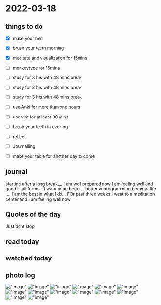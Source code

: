 # 2022-03-18

## things to do 

- [x] make your bed
- [x] brush your teeth morning
- [x] meditate and visualization for 15mins
- [ ] monkeytype for 15mins


- [ ] study for 3 hrs with 48 mins break
- [ ] study for 3 hrs with 48 mins break
- [ ] study for 3 hrs with 48 mins break


- [ ] use Anki for more than one hours 
- [ ] use vim for at least 30 mins 


- [ ] brush your teeth in evening
- [ ] reflect
- [ ] Journalling
- [ ] make your table for another day to come 

## journal 
starting after a long break,,,, I am well prepared now I am feeling well and good in all forms... I want to be better... better at programming better at life .... I am the best in what I do...
FOr past three weeks I went to a meditation center and I am feeling well now

## Quotes of the day  
Just dont stop
## read today 

## watched today 

## photo log



!["image"](./media/Screenshot-from-2022-03-18-19-22-04.png)
!["image"](./media/Screenshot-from-2022-03-18-19-26-45.png)
!["image"](./media/Screenshot-from-2022-03-18-19-33-57.png)
!["image"](./media/Screenshot-from-2022-03-18-19-34-05.png)
!["image"](./media/Screenshot-from-2022-03-18-19-35-42.png)
!["image"](./media/Screenshot-from-2022-03-18-19-36-04.png)
!["image"](./media/Screenshot-from-2022-03-18-19-39-20.png)
!["image"](./media/Screenshot-from-2022-03-18-19-41-12.png)
!["image"](./media/Screenshot-from-2022-03-18-19-43-51.png)
!["image"](./media/Screenshot-from-2022-03-18-19-44-16.png)
!["image"](./media/Screenshot-from-2022-03-18-19-58-21.png)
!["image"](./media/Screenshot-from-2022-03-18-19-58-28.png)
!["image"](./media/Screenshot-from-2022-03-18-20-10-15.png)
!["image"](./media/Screenshot-from-2022-03-18-20-18-49.png)